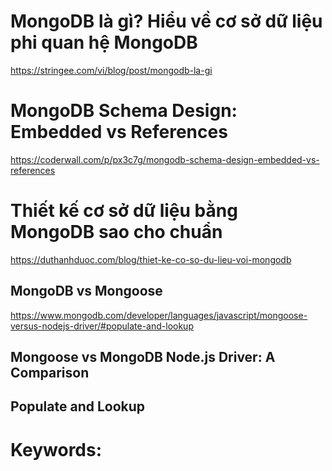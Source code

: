 # MongoDB là gì? Hiểu về cơ sở dữ liệu phi quan hệ MongoDB
https://stringee.com/vi/blog/post/mongodb-la-gi
# MongoDB Schema Design: Embedded vs References
https://coderwall.com/p/px3c7g/mongodb-schema-design-embedded-vs-references
# Thiết kế cơ sở dữ liệu bằng MongoDB sao cho chuẩn
https://duthanhduoc.com/blog/thiet-ke-co-so-du-lieu-voi-mongodb

## MongoDB vs Mongoose
https://www.mongodb.com/developer/languages/javascript/mongoose-versus-nodejs-driver/#populate-and-lookup
## Mongoose vs MongoDB Node.js Driver: A Comparison

## Populate and Lookup


# Keywords: 
<mongodb schema design example> 